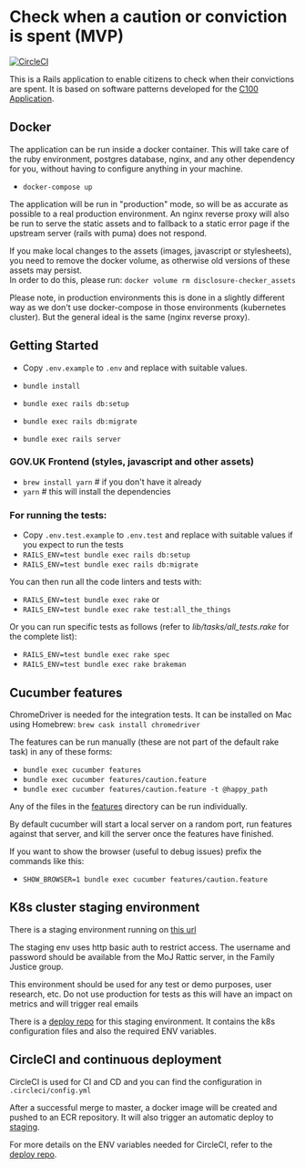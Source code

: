 # Check when a caution or conviction is spent (MVP)

[![CircleCI](https://circleci.com/gh/ministryofjustice/disclosure-checker.svg?style=svg)](https://circleci.com/gh/ministryofjustice/disclosure-checker)

This is a Rails application to enable citizens to check when their convictions are spent.
It is based on software patterns developed for the [C100 Application][c100-application].

## Docker

The application can be run inside a docker container. This will take care of the ruby environment, postgres database,
nginx, and any other dependency for you, without having to configure anything in your machine.

* `docker-compose up`

The application will be run in "production" mode, so will be as accurate as possible to a real production environment.
An nginx reverse proxy will also be run to serve the static assets and to fallback to a static error page if the
upstream server (rails with puma) does not respond.

If you make local changes to the assets (images, javascript or stylesheets), you need to remove the docker volume, as 
otherwise old versions of these assets may persist.  
In order to do this, please run: `docker volume rm disclosure-checker_assets`

Please note, in production environments this is done in a slightly different way as we don't use docker-compose in those
environments (kubernetes cluster). But the general ideal is the same (nginx reverse proxy).

## Getting Started

* Copy `.env.example` to `.env` and replace with suitable values.

* `bundle install`
* `bundle exec rails db:setup`
* `bundle exec rails db:migrate`
* `bundle exec rails server`

### GOV.UK Frontend (styles, javascript and other assets)

* `brew install yarn` # if you don't have it already
* `yarn` # this will install the dependencies

### For running the tests:

* Copy `.env.test.example` to `.env.test` and replace with suitable values if you expect to run the tests
* `RAILS_ENV=test bundle exec rails db:setup`
* `RAILS_ENV=test bundle exec rails db:migrate`

You can then run all the code linters and tests with:

* `RAILS_ENV=test bundle exec rake`
or
* `RAILS_ENV=test bundle exec rake test:all_the_things`

Or you can run specific tests as follows (refer to *lib/tasks/all_tests.rake* for the complete list):

* `RAILS_ENV=test bundle exec rake spec`
* `RAILS_ENV=test bundle exec rake brakeman`

## Cucumber features

ChromeDriver is needed for the integration tests. It can be installed on Mac using Homebrew: `brew cask install chromedriver`

The features can be run manually (these are not part of the default rake task) in any of these forms:

* `bundle exec cucumber features`
* `bundle exec cucumber features/caution.feature`
* `bundle exec cucumber features/caution.feature -t @happy_path`

Any of the files in the [features](features) directory can be run individually.

By default cucumber will start a local server on a random port, run features against that server, and kill the server once the features have finished.

If you want to show the browser (useful to debug issues) prefix the commands like this:

* `SHOW_BROWSER=1 bundle exec cucumber features/caution.feature`

## K8s cluster staging environment

There is a staging environment running on [this url][k8s-staging]

The staging env uses http basic auth to restrict access. The username and
password should be available from the MoJ Rattic server, in the Family Justice group.

This environment should be used for any test or demo purposes, user research, etc.
Do not use production for tests as this will have an impact on metrics and will trigger real emails

There is a [deploy repo][deploy-repo] for this staging environment.
It contains the k8s configuration files and also the required ENV variables.

## CircleCI and continuous deployment

CircleCI is used for CI and CD and you can find the configuration in `.circleci/config.yml`

After a successful merge to master, a docker image will be created and pushed to an ECR repository.
It will also trigger an automatic deploy to [staging][k8s-staging].

For more details on the ENV variables needed for CircleCI, refer to the [deploy repo][deploy-repo].

[c100-application]: https://github.com/ministryofjustice/c100-application
[deploy-repo]: https://github.com/ministryofjustice/disclosure-checker-deploy
[k8s-staging]: https://disclosure-checker-staging.apps.live-1.cloud-platform.service.justice.gov.uk
